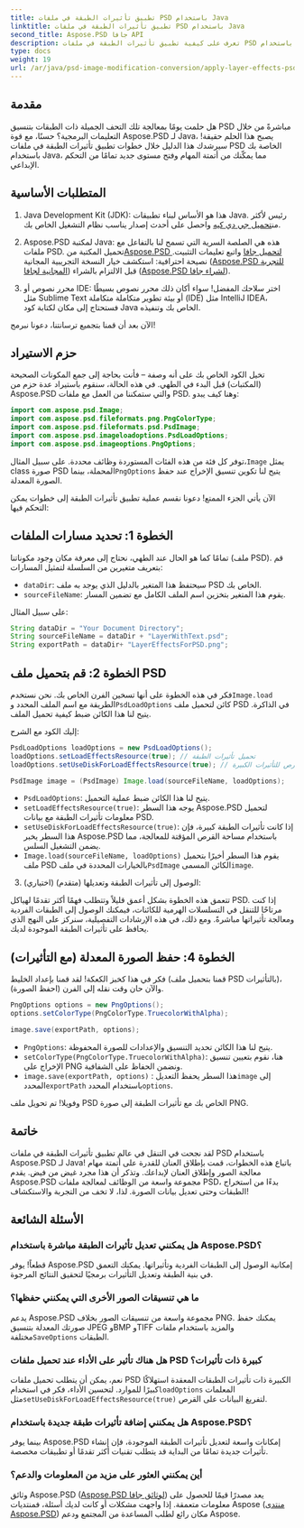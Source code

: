 ```yaml
---
title: تطبيق تأثيرات الطبقة في ملفات PSD باستخدام Java
linktitle: تطبيق تأثيرات الطبقة في ملفات PSD باستخدام Java
second_title: Aspose.PSD جافا API
description: تعرف على كيفية تطبيق تأثيرات الطبقة في ملفات PSD باستخدام Aspose.PSD لـ Java. يغطي هذا البرنامج التعليمي تحميل ملفات PSD والوصول إلى الطبقات وحفظ الصورة المعدلة.
type: docs
weight: 19
url: /ar/java/psd-image-modification-conversion/apply-layer-effects-psd-files/
---
```

## مقدمة

هل حلمت يومًا بمعالجة تلك التحف الجميلة ذات الطبقات بتنسيق PSD مباشرةً من خلال التعليمات البرمجية؟ حسنًا، مع قوة Aspose.PSD لـ Java، يصبح هذا الحلم حقيقة! سيرشدك هذا الدليل خلال خطوات تطبيق تأثيرات الطبقة في ملفات PSD الخاصة بك باستخدام Java، مما يمكّنك من أتمتة المهام وفتح مستوى جديد تمامًا من التحكم الإبداعي. 

## المتطلبات الأساسية

1.  Java Development Kit (JDK): هذا هو الأساس لبناء تطبيقات Java. رئيس لأكثر من[تحميل جي دي كيه](https://www.oracle.com/java/technologies/javase/downloads/) واحصل على أحدث إصدار يناسب نظام التشغيل الخاص بك.

2.  Aspose.PSD لمكتبة Java: هذه هي الصلصة السرية التي تسمح لنا بالتفاعل مع ملفات PSD. تحميل المكتبة من[Aspose.PSD لتحميل جافا](https://releases.aspose.com/psd/java/) واتبع تعليمات التثبيت. نصيحة احترافية: استكشف خيار النسخة التجريبية المجانية ([Aspose.PSD للتجربة المجانية لجافا](https://releases.aspose.com/)) قبل الالتزام بالشراء ([Aspose.PSD لشراء جافا](https://purchase.aspose.com/buy)).

3. محرر نصوص أو IDE: اختر سلاحك المفضل! سواء أكان ذلك محرر نصوص بسيطًا مثل Sublime Text أو بيئة تطوير متكاملة متكاملة (IDE) مثل IntelliJ IDEA، فستحتاج إلى مكان لكتابة كود Java الخاص بك وتنفيذه.

الآن بعد أن قمنا بتجميع ترسانتنا، دعونا نبرمج!

## حزم الاستيراد

تخيل الكود الخاص بك على أنه وصفة – فأنت بحاجة إلى جمع المكونات الصحيحة (المكتبات) قبل البدء في الطهي. في هذه الحالة، سنقوم باستيراد عدة حزم من Aspose.PSD والتي ستمكننا من العمل مع ملفات PSD. وهنا كيف يبدو:

```java
import com.aspose.psd.Image;
import com.aspose.psd.fileformats.png.PngColorType;
import com.aspose.psd.fileformats.psd.PsdImage;
import com.aspose.psd.imageloadoptions.PsdLoadOptions;
import com.aspose.psd.imageoptions.PngOptions;
```

 توفر كل فئة من هذه الفئات المستوردة وظائف محددة. على سبيل المثال،`Image` يمثل class صورة PSD المحملة، بينما`PngOptions` يتيح لنا تكوين تنسيق الإخراج عند حفظ الصورة المعدلة.

الآن يأتي الجزء الممتع! دعونا نقسم عملية تطبيق تأثيرات الطبقة إلى خطوات يمكن التحكم فيها:

## الخطوة 1: تحديد مسارات الملفات

تمامًا كما هو الحال عند الطهي، نحتاج إلى معرفة مكان وجود مكوناتنا (ملف PSD). قم بتعريف متغيرين من السلسلة لتمثيل المسارات:

- `dataDir`: سيحتفظ هذا المتغير بالدليل الذي يوجد به ملف PSD الخاص بك. 
- `sourceFileName`: يقوم هذا المتغير بتخزين اسم الملف الكامل مع تضمين المسار.

على سبيل المثال:

```java
String dataDir = "Your Document Directory";
String sourceFileName = dataDir + "LayerWithText.psd";
String exportPath = dataDir+ "LayerEffectsForPSD.png";
```

## الخطوة 2: قم بتحميل ملف PSD

 فكر في هذه الخطوة على أنها تسخين الفرن الخاص بك. نحن نستخدم`Image.load` الطريقة مع اسم الملف المحدد و`PsdLoadOptions` كائن لتحميل ملف PSD في الذاكرة. يتيح لنا هذا الكائن ضبط كيفية تحميل الملف.

إليك الكود مع الشرح:

```java
PsdLoadOptions loadOptions = new PsdLoadOptions();
loadOptions.setLoadEffectsResource(true); // تحميل تأثيرات الطبقة
loadOptions.setUseDiskForLoadEffectsResource(true); // استخدم مساحة القرص للتأثيرات الكبيرة

PsdImage image = (PsdImage) Image.load(sourceFileName, loadOptions);
```

- `PsdLoadOptions`: يتيح لنا هذا الكائن ضبط عملية التحميل.
- `setLoadEffectsResource(true)`: يوجه هذا السطر Aspose.PSD لتحميل معلومات تأثيرات الطبقة مع بيانات PSD. 
- `setUseDiskForLoadEffectsResource(true)`: إذا كانت تأثيرات الطبقة كبيرة، فإن هذا السطر يخبر Aspose.PSD باستخدام مساحة القرص المؤقتة للمعالجة، مما يضمن التشغيل السلس.
- `Image.load(sourceFileName, loadOptions)` يقوم هذا السطر أخيرًا بتحميل ملف PSD بالخيارات المحددة في ملف`PsdImage` الكائن المسمى`image`.

3. (اختياري) الوصول إلى تأثيرات الطبقة وتعديلها (متقدم):

تتعمق هذه الخطوة بشكل أعمق قليلاً وتتطلب فهمًا أكثر تقدمًا لهياكل PSD. إذا كنت مرتاحًا للتنقل في التسلسلات الهرمية للكائنات، فيمكنك الوصول إلى الطبقات الفردية ومعالجة تأثيراتها مباشرةً. ومع ذلك، في هذه الإرشادات التفصيلية، سنركز على النهج الذي يحافظ على تأثيرات الطبقة الموجودة لديك.
## الخطوة 4: حفظ الصورة المعدلة (مع التأثيرات)

فكر في هذا كخبز الكعكة! لقد قمنا بإعداد الخليط (قمنا بتحميل ملف PSD بالتأثيرات)، والآن حان وقت نقله إلى الفرن (احفظ الصورة). 

```java
PngOptions options = new PngOptions();
options.setColorType(PngColorType.TruecolorWithAlpha);

image.save(exportPath, options);
```

- `PngOptions`: يتيح لنا هذا الكائن تحديد التنسيق والإعدادات للصورة المحفوظة.
- `setColorType(PngColorType.TruecolorWithAlpha)`: هنا، نقوم بتعيين تنسيق الإخراج على PNG ونضمن الحفاظ على الشفافية.
- `image.save(exportPath, options)` : هذا السطر يحفظ التعديل`image` إلى المحدد`exportPath` باستخدام المحدد`options`.

وفويلا! تم تحويل ملف PSD الخاص بك مع تأثيرات الطبقة إلى صورة PNG.

## خاتمة

لقد نجحت في التنقل في عالم تطبيق تأثيرات الطبقة في ملفات PSD باستخدام Aspose.PSD لـ Java! باتباع هذه الخطوات، قمت بإطلاق العنان للقدرة على أتمتة مهام معالجة الصور وإطلاق العنان لإبداعك. وتذكر أن هذا مجرد غيض من فيض. يقدم Aspose.PSD مجموعة واسعة من الوظائف لمعالجة ملفات PSD، بدءًا من استخراج الطبقات وحتى تعديل بيانات الصورة. لذا، لا تخف من التجربة والاستكشاف!

## الأسئلة الشائعة

### هل يمكنني تعديل تأثيرات الطبقة مباشرة باستخدام Aspose.PSD؟
قطعاً! يوفر Aspose.PSD إمكانية الوصول إلى الطبقات الفردية وتأثيراتها. يمكنك التعمق في بنية الطبقة وتعديل التأثيرات برمجيًا لتحقيق النتائج المرجوة. 

### ما هي تنسيقات الصور الأخرى التي يمكنني حفظها؟
 يدعم Aspose.PSD مجموعة واسعة من تنسيقات الصور بخلاف PNG. يمكنك حفظ صورتك المعدلة بتنسيق JPEG وBMP وTIFF والمزيد باستخدام ملفات مختلفة`SaveOptions` الطبقات.

### هل هناك تأثير على الأداء عند تحميل ملفات PSD كبيرة ذات تأثيرات؟
 نعم، يمكن أن يتطلب تحميل ملفات PSD الكبيرة ذات تأثيرات الطبقات المعقدة استهلاكًا كبيرًا للموارد. لتحسين الأداء، فكر في استخدام`loadOptions` المعلمات مثل`setUseDiskForLoadEffectsResource(true)` لتفريغ البيانات على القرص.

### هل يمكنني إضافة تأثيرات طبقة جديدة باستخدام Aspose.PSD؟
بينما يوفر Aspose.PSD إمكانات واسعة لتعديل تأثيرات الطبقة الموجودة، فإن إنشاء تأثيرات جديدة تمامًا من البداية قد يتطلب تقنيات أكثر تقدمًا أو تطبيقات مخصصة.

### أين يمكنني العثور على مزيد من المعلومات والدعم؟
وثائق Aspose.PSD ([Aspose.PSD لوثائق جافا](https://reference.aspose.com/psd/java/)) يعد مصدرًا قيمًا للحصول على معلومات متعمقة. إذا واجهت مشكلات أو كانت لديك أسئلة، فمنتديات Aspose ([منتدى Aspose.PSD](https://forum.aspose.com/c/psd/34)) مكان رائع لطلب المساعدة من المجتمع ودعم Aspose.